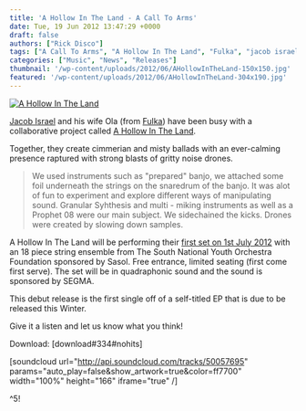 ```yaml
---
title: 'A Hollow In The Land - A Call To Arms'
date: Tue, 19 Jun 2012 13:47:29 +0000
draft: false
authors: ["Rick Disco"]
tags: ["A Call To Arms", "A Hollow In The Land", "Fulka", "jacob israel", "Jacob van der Westhuizen", "Ola Kobak"]
categories: ["Music", "News", "Releases"]
thumbnail: '/wp-content/uploads/2012/06/AHollowInTheLand-150x150.jpg'
featured: '/wp-content/uploads/2012/06/AHollowInTheLand-304x190.jpg'
---
```


[![A Hollow In The Land](/wp-content/uploads/2012/06/AHollowInTheLand.jpg "A Hollow In The Land")](/wp-content/uploads/2012/06/AHollowInTheLand.jpg)

[Jacob Israel](/tag/jacob-israel/ "Jacob Israel") and his wife Ola (from [Fulka](/tag/fulka/ "Fulka")) have been busy with a collaborative project called [A Hollow In The Land](http://ahollowintheland.bandcamp.com/ "A Hollow In The Land").

Together, they create cimmerian and misty ballads with an ever-calming presence raptured with strong blasts of gritty noise drones.

> We used instruments such as "prepared" banjo, we attached some foil underneath the strings on the snaredrum of the banjo. It was alot of fun to experiment and explore different ways of manipulating sound. Granular Syhthesis and multi - miking instruments as well as a Prophet 08 were our main subject. We sidechained the kicks. Drones were created by slowing down samples.

A Hollow In The Land will be performing their [first set on 1st July 2012](https://www.facebook.com/events/328697040544821 "A Hollow In The Land Live") with an 18 piece string ensemble from The South National Youth Orchestra Foundation sponsored by Sasol. Free entrance, limited seating (first come first serve). The set will be in quadraphonic sound and the sound is sponsored by SEGMA.

This debut release is the first single off of a self-titled EP that is due to be released this Winter.

Give it a listen and let us know what you think!

Download: \[download#334#nohits\]

\[soundcloud url="http://api.soundcloud.com/tracks/50057695" params="auto\_play=false&show\_artwork=true&color=ff7700" width="100%" height="166" iframe="true" /\]

^5!

